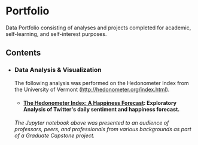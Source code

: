 # Portfolio
Data Portfolio consisting of analyses and projects completed for academic, self-learning, and self-interest purposes. 

## Contents

- ### Data Analysis & Visualization
                    
 	The following analysis was performed on the Hedonometer Index from the University of Vermont (http://hedonometer.org/index.html).

	- #### [The Hedonometer Index: A Happiness Forecast](https://github.com/mdreck/mdreck.github.io/blob/master/hedonometer_index/Hedonometer_Index.ipynb): Exploratory Analysis of Twitter's daily sentiment and happiness forecast.
                    
	_The Jupyter notebook above was presented to an audience of professors, peers, and professionals from various backgrounds as part of a Graduate Capstone project._
